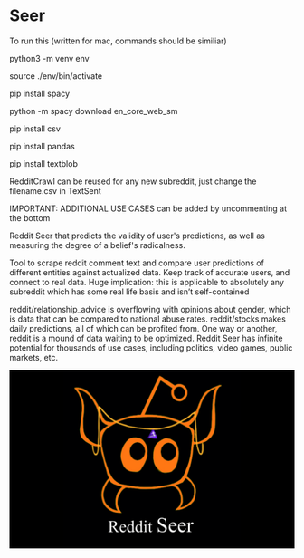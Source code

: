 # Seer

To run this (written for mac, commands should be similiar)


python3 -m venv env

source ./env/bin/activate

pip install spacy

python -m spacy download en_core_web_sm

pip install csv

pip install pandas

pip install textblob




RedditCrawl can be reused for any new subreddit, just change the filename.csv in TextSent




IMPORTANT: ADDITIONAL USE CASES can be added by uncommenting at the bottom 




Reddit Seer that predicts the validity of user's predictions, as well as measuring the degree of a belief's radicalness.

Tool to scrape reddit comment text and compare user predictions of different entities against actualized data.
Keep track of accurate users, and connect to real data.
Huge implication: this is applicable to absolutely any subreddit which has some real life basis and isn’t self-contained

reddit/relationship_advice is overflowing with opinions about gender, which is data that can be compared to national abuse rates.
reddit/stocks makes daily predictions, all of which can be profited from.
One way or another, reddit is a mound of data waiting to be optimized.
Reddit Seer has infinite potential for thousands of use cases, including politics, video games, public markets, etc.

![Happy Christmas](Screen_Shot_2020-07-26_at_2.03.06_AM.png)
